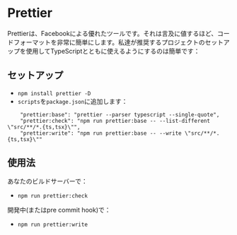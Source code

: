 # Prettier

Prettierは、Facebookによる優れたツールです。それは言及に値するほど、コードフォーマットを非常に簡単にします。私達が推奨するプロジェクトのセットアップを使用してTypeScriptとともに使えるようにするのは簡単です：

## セットアップ

* `npm install prettier -D`
* `scripts`を`package.json`に追加します：

```
    "prettier:base": "prettier --parser typescript --single-quote",
    "prettier:check": "npm run prettier:base -- --list-different \"src/**/*.{ts,tsx}\"",
    "prettier:write": "npm run prettier:base -- --write \"src/**/*.{ts,tsx}\""
```

## 使用法
あなたのビルドサーバーで：
* `npm run prettier:check`

開発中(またはpre commit hook)で：
* `npm run prettier:write`
